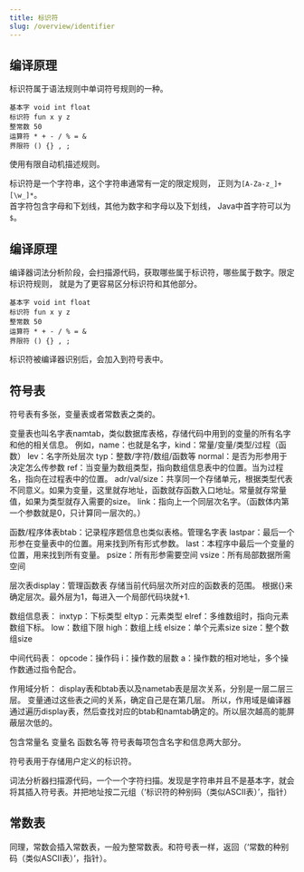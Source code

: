 ```yaml
---
title: 标识符
slug: /overview/identifier
---
```


## 编译原理
标识符属于语法规则中单词符号规则的一种。
```
基本字 void int float
标识符 fun x y z
整常数 50
运算符 * + - / % = &
界限符 () {} , ;
```

使用有限自动机描述规则。

标识符是一个字符串，这个字符串通常有一定的限定规则，
正则为`[A-Za-z_]+[\w_]*`。  
首字符包含字母和下划线，其他为数字和字母以及下划线，
Java中首字符可以为`$`。

## 编译原理
编译器词法分析阶段，会扫描源代码，获取哪些属于标识符，哪些属于数字。限定标识符规则，
就是为了更容易区分标识符和其他部分。
```
基本字 void int float
标识符 fun x y z
整常数 50
运算符 * + - / % = &
界限符 () {} , ;
```

标识符被编译器识别后，会加入到符号表中。


## 符号表

符号表有多张，变量表或者常数表之类的。


变量表也叫名字表namtab，类似数据库表格，存储代码中用到的变量的所有名字和他的相关信息。
例如，name：也就是名字，kind：常量/变量/类型/过程（函数）
lev：名字所处层次 typ：整数/字符/数组/函数等
normal：是否为形参用于决定怎么传参数
ref：当变量为数组类型，指向数组信息表中的位置。当为过程名，指向在过程表中的位置。
adr/val/size：共享同一个存储单元，根据类型代表不同意义。如果为变量，这里就存地址，函数就存函数入口地址。常量就存常量值，如果为类型就存入需要的size。
link：指向上一个同层次名字。（函数体内第一个参数就是0，只计算同一层次的。）

函数/程序体表btab：记录程序题信息也类似表格。管理名字表
lastpar：最后一个形参在变量表中的位置。用来找到所有形式参数。
last：本程序中最后一个变量的位置，用来找到所有变量。
psize：所有形参需要空间
vsize：所有局部数据所需空间

层次表display：管理函数表
存储当前代码层次所对应的函数表的范围。
根据{}来确定层次。最外层为1，每进入一个局部代码块就+1.

数组信息表：
inxtyp：下标类型
eltyp：元素类型
elref：多维数组时，指向元素数组下标。
low：数组下限
high：数组上线
elsize：单个元素size
size：整个数组size

中间代码表：
opcode：操作码
i：操作数的层数
a：操作数的相对地址，多个操作数通过指令配合。


作用域分析：
display表和btab表以及nametab表是层次关系，分别是一层二层三层。
变量通过这些表之间的关系，确定自己是在第几层。
所以，作用域是编译器通过遍历display表，然后查找对应的btab和namtab确定的。所以层次越高的能屏蔽层次低的。

包含常量名 变量名 函数名等
符号表每项包含名字和信息两大部分。

符号表用于存储用户定义的标识符。

词法分析器扫描源代码，一个一个字符扫描。发现是字符串并且不是基本字，就会将其插入符号表。并把地址按二元组（‘标识符的种别码（类似ASCII表）’，指针）

## 常数表

同理，常数会插入常数表，一般为整常数表。和符号表一样，返回（‘常数的种别码（类似ASCII表）’，指针）。